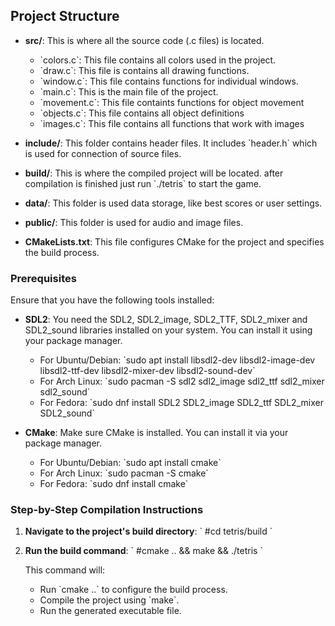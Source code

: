 ## Project Structure

- **src/**: This is where all the source code (.c files) is located.
  - \`colors.c\`: This file contains all colors used in the project.
  - \`draw.c\`: This file is contains all drawing functions. 
  - \`window.c\`: This file contains functions for individual windows.
  - \`main.c\`: This is the main file of the project.
  - \`movement.c\`: This file containts functions for object movement
  - \`objects.c\`: This file contains all object definitions
  - \`images.c\`: This file contains all functions that work with images

- **include/**: This folder contains header files. It includes \`header.h\` which is used for connection of source files.

- **build/**: This is where the compiled project will be located. after compilation is finished just run \`./tetris\` to start the game. 

- **data/**: This folder is used data storage, like best scores or user settings.

- **public/**: This folder is used for audio and image files.

- **CMakeLists.txt**: This file configures CMake for the project and specifies the build process.


### Prerequisites

Ensure that you have the following tools installed:
- **SDL2**: You need the SDL2, SDL2_image, SDL2_TTF, SDL2_mixer and SDL2_sound libraries installed on your system. You can install it using your package manager.
  - For Ubuntu/Debian:
    \`sudo apt install libsdl2-dev libsdl2-image-dev libsdl2-ttf-dev libsdl2-mixer-dev libsdl2-sound-dev\`
  - For Arch Linux:
    \`sudo pacman -S sdl2 sdl2_image sdl2_ttf sdl2_mixer sdl2_sound\`
  - For Fedora:
    \`sudo dnf install SDL2 SDL2_image SDL2_ttf SDL2_mixer SDL2_sound\`

- **CMake**: Make sure CMake is installed. You can install it via your package manager.
  - For Ubuntu/Debian:
    \`sudo apt install cmake\`
  - For Arch Linux:
    \`sudo pacman -S cmake\`
  - For Fedora:
    \`sudo dnf install cmake\`


### Step-by-Step Compilation Instructions

1. **Navigate to the project's build directory**:
    \`
    #cd tetris/build
    \`

2. **Run the build command**:
    \`
    #cmake .. && make && ./tetris
    \`

   This command will:
   - Run \`cmake ..\` to configure the build process.
   - Compile the project using \`make\`.
   - Run the generated executable file.
